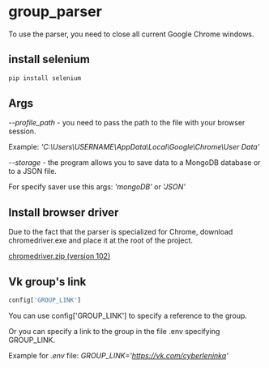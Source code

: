 # group_parser
To use the parser, you need to close all current Google Chrome windows.



## install selenium
```python
pip install selenium
```
## Args
*--profile_path* - you need to pass the path to the file with your browser session.

Example: *'C:\Users\USERNAME\AppData\Local\Google\Chrome\User Data'*

*--storage* - the program allows you to save data to a MongoDB database or to a JSON file.

For specify saver use this args: *'mongoDB'* or *'JSON'*

## Install browser driver
Due to the fact that the parser is specialized for Chrome, download chromedriver.exe and place it at the root of the project.

[chromedriver.zip (version 102)](https://chromedriver.storage.googleapis.com/index.html?path=102.0.5005.61/)

## Vk group's link
```python
config['GROUP_LINK'] 
```

You can use config['GROUP_LINK'] to specify a reference to the group.

Or you can specify a link to the group in the file .env specifying GROUP_LINK.

Example for *.env* file: *GROUP_LINK='https://vk.com/cyberleninka'*
